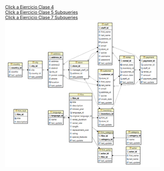 [Click a Ejercicio Clase 4](Sakila/EjerciciosClase4.md)  
[Click a Ejercicio Clase 5 Subqueries](Sakila/EjerciciosClase5.md)  
[Click a Ejercicio Clase 7 Subqueries](Sakila/EjerciciosClase7.md)  
![](<images/1.png>)
